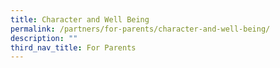 ```yaml
---
title: Character and Well Being
permalink: /partners/for-parents/character-and-well-being/
description: ""
third_nav_title: For Parents
---
```

